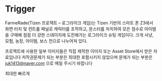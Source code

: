 # Trigger
FarmeRade(Tizen 프로젝트 – 로그라이크 게임)는 Tizen 기반의 스마트 폰 Z3에서 화면 터치 및 컨트롤 패널로 캐릭터를 조작하고, 몬스터를 처치하여 모은 점수로 아이템을 구매해 점점 더 강한 스테이지에 도전해가는 로그라이크 슈팅 게임이다. 크게 사냥, 모험, 농장, 아이템, 보스 전으로 나누어져 있다.

프로젝트에 사용한 일부 이미지들은 직접 제작한 이미지 또는 Asset Store에서 받은 자료입니다 저작권문제가 되는 부분은 최대한 포함시키지 않았으며 문제가 되는 부분은 juk1413@naver.com 으로 메일 주시기 바랍니다

최대한 빠르게 
